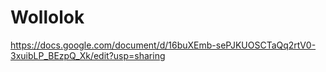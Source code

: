# Wollolok

https://docs.google.com/document/d/16buXEmb-sePJKUOSCTaQq2rtV0-3xuibLP_BEzpQ_Xk/edit?usp=sharing
